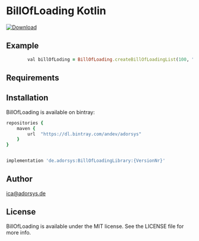 # BillOfLoading Kotlin

[ ![Download](https://api.bintray.com/packages/andev/adorsys/BillOfLoadingLibrary/images/download.svg) ](https://bintray.com/andev/adorsys/BillOfLoadingLibrary/_latestVersion)

## Example

```ruby
        val billOfLoding = BillOfLoading.createBillOfLoadingList(100, "receiverId")
```

## Requirements

## Installation

BillOfLoading is available on bintray:

```ruby
repositories {
    maven {
        url  "https://dl.bintray.com/andev/adorsys" 
    }
}


implementation 'de.adorsys:BillOfLoadingLibrary:{VersionNr}'
```

## Author

ica@adorsys.de

## License

BillOfLoading is available under the MIT license. See the LICENSE file for more info.
